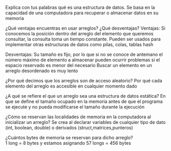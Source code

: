 Explica con tus palabras qué es una estructura de datos. 
Se basa en la capacidad de una computadora para recuperar o almacenar datos en su memoria

¿Qué ventajas encuentras en usar arreglos? ¿Qué desventajas?
Ventajas:
Si conocemos la posición dentro del arreglo del elemento que queremos consultar, la consulta toma un tiempo constante.
Pueden ser usados para implementar otras estructuras de datos como pilas, colas, tablas hash

Desventajas:
Su tamaño es fijo, por lo que si no se conoce de antemano el número máximo de elemento a almacenar pueden ocurrir problemas si el espacio reservado es menor del necesario
Buscar un elemento en un arreglo desordenado es muy lento

¿Por qué decimos que los arreglos son de acceso aleatorio?
Por qué cada elemento del arreglo es accesible en cualquier momento dado

¿A qué se refiere el que un arreglo sea una estructura de datos estática?
En que se define el tamaño ocupado en la memoria antes de que el programa se ejecute y no pueda modificarse el tamaño durante la ejecución

¿Cómo se reservan las localidades de memoria en la computadora al inicializar un arreglo?
Se crea al declarar variables de cualquier tipo de dato (int, boolean, double) o derivados (struct,matrices,punteros)

¿Cuántos bytes de memoria se reservan para dicho arreglo?	
1 long = 8 bytes y estamos asignando 57 longs = 456 bytes
